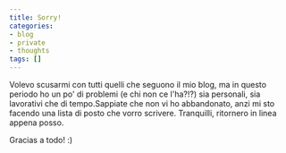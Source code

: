 ```yaml
---
title: Sorry!
categories:
- blog
- private
- thoughts
tags: []
---
```

Volevo scusarmi con tutti quelli che seguono il mio blog, ma in questo periodo
ho un po' di problemi (e chi non ce l'ha?!?) sia personali, sia lavorativi che
di tempo.Sappiate che non vi ho abbandonato, anzi mi sto facendo una lista di
posto che vorro scrivere. Tranquilli, ritornero in linea appena posso.

Gracias a todo! :)

